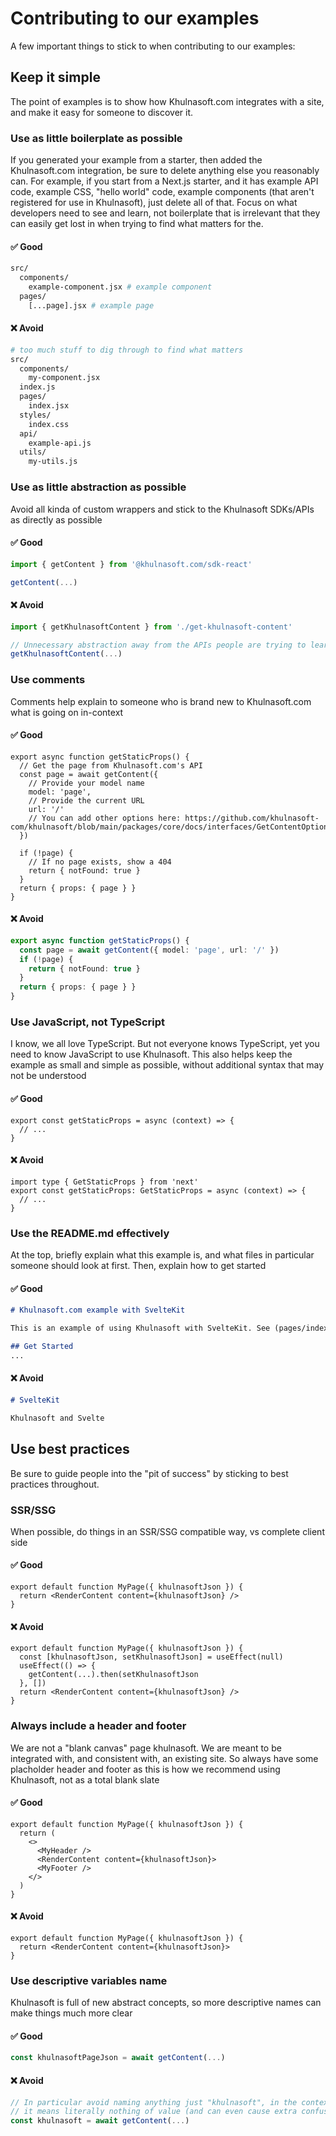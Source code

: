 # Contributing to our examples

A few important things to stick to when contributing to our examples:

## Keep it simple

The point of examples is to show how Khulnasoft.com integrates with a site, and make it easy for someone to discover it.

### Use as little boilerplate as possible

If you generated your example from a starter, then added the Khulnasoft.com integration, be sure to delete anything else you reasonably can. For example, if you start from a Next.js starter, and it has example API code, example CSS, "hello world" code, example components (that aren't registered for use in Khulnasoft), just delete all of that. Focus on what developers need to see and learn, not boilerplate that is irrelevant that they can easily get lost in when trying to find what matters for the.

#### ✅ Good
```bash
src/
  components/
    example-component.jsx # example component
  pages/
    [...page].jsx # example page
```

#### ❌ Avoid
```bash
# too much stuff to dig through to find what matters
src/
  components/
    my-component.jsx
  index.js
  pages/
    index.jsx
  styles/
    index.css
  api/
    example-api.js
  utils/
    my-utils.js
```

### Use as little abstraction as possible

Avoid all kinda of custom wrappers and stick to the Khulnasoft SDKs/APIs as directly as possible

#### ✅ Good
```ts
import { getContent } from '@khulnasoft.com/sdk-react'

getContent(...)
```
#### ❌ Avoid

```ts
import { getKhulnasoftContent } from './get-khulnasoft-content'

// Unnecessary abstraction away from the APIs people are trying to learn
getKhulnasoftContent(...)
```

### Use comments

Comments help explain to someone who is brand new to Khulnasoft.com what is going on in-context

#### ✅ Good

```tsx
export async function getStaticProps() {
  // Get the page from Khulnasoft.com's API
  const page = await getContent({
    // Provide your model name
    model: 'page',
    // Provide the current URL
    url: '/'
    // You can add other options here: https://github.com/khulnasoft-com/khulnasoft/blob/main/packages/core/docs/interfaces/GetContentOptions.md
  })

  if (!page) {
    // If no page exists, show a 404
    return { notFound: true }
  }
  return { props: { page } }
}
```

#### ❌ Avoid

```ts
export async function getStaticProps() {
  const page = await getContent({ model: 'page', url: '/' })
  if (!page) {
    return { notFound: true }
  }
  return { props: { page } }
}
```

### Use JavaScript, not TypeScript

I know, we all love TypeScript. But not everyone knows TypeScript, yet you need to know JavaScript to use Khulnasoft. This also helps keep the example as small and simple as possible, without additional syntax that may not be understood

#### ✅ Good
```tsx
export const getStaticProps = async (context) => {
  // ...
}
```

#### ❌ Avoid
```tsx
import type { GetStaticProps } from 'next'
export const getStaticProps: GetStaticProps = async (context) => {
  // ...
}
```

### Use the README.md effectively

At the top, briefly explain what this example is, and what files in particular someone should look at first. Then, explain how to get started

#### ✅ Good
```md
# Khulnasoft.com example with SvelteKit

This is an example of using Khulnasoft with SvelteKit. See (pages/index.svelte)[pages/index.svelte] to see the example integration point in detail

## Get Started
...
```

#### ❌ Avoid
```md
# SvelteKit

Khulnasoft and Svelte
```


## Use best practices
Be sure to guide people into the "pit of success" by sticking to best practices throughout.

### SSR/SSG

When possible, do things in an SSR/SSG compatible way, vs complete client side

#### ✅ Good
```tsx
export default function MyPage({ khulnasoftJson }) {
  return <RenderContent content={khulnasoftJson} />
}
```

#### ❌ Avoid
```tsx
export default function MyPage({ khulnasoftJson }) {
  const [khulnasoftJson, setKhulnasoftJson] = useEffect(null)
  useEffect(() => {
    getContent(...).then(setKhulnasoftJson
  }, [])
  return <RenderContent content={khulnasoftJson} />
}
```

### Always include a header and footer

We are not a "blank canvas" page khulnasoft. We are meant to be integrated with, and consistent with, an existing site. So always have some placholder header and footer as this is how we recommend using Khulnasoft, not as a total blank slate

#### ✅ Good
```tsx
export default function MyPage({ khulnasoftJson }) {
  return (
    <>
      <MyHeader />
      <RenderContent content={khulnasoftJson}>
      <MyFooter />
    </>
  )
}
```

#### ❌ Avoid
```tsx
export default function MyPage({ khulnasoftJson }) {
  return <RenderContent content={khulnasoftJson}>
}
```

### Use descriptive variables name

Khulnasoft is full of new abstract concepts, so more descriptive names can make things much more clear

#### ✅ Good
```jsx
const khulnasoftPageJson = await getContent(...)
```

#### ❌ Avoid
```jsx
// In particular avoid naming anything just "khulnasoft", in the context of khulnasoft examples
// it means literally nothing of value (and can even cause extra confusion)
const khulnasoft = await getContent(...)
```
